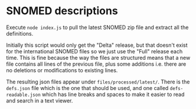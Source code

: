 # SNOMED descriptions

Execute `node index.js` to pull the latest SNOMED zip file and extract all the definitions.

Initially this script would only get the "Delta" release, but that doesn't exist for the international SNOMED files so we just use the "Full" release each time. This is fine because the way the files are structured means that a new file contains all lines of the previous file, plus some additions i.e. there are no deletions or modifications to existing lines.

The resulting json files appear under `files/processed/latest/`. There is the `defs.json` file which is the one that should be used, and one called `defs-readable.json` which has line breaks and spaces to make it easier to read and search in a text viewer.
